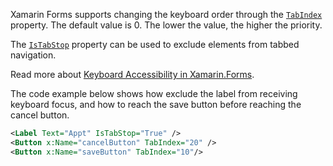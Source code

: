 Xamarin Forms supports changing the keyboard order through the [`TabIndex`](https://docs.microsoft.com/en-us/dotnet/api/xamarin.forms.visualelement.tabindex?view=xamarin-forms) property. The default value is 0. The lower the value, the higher the priority.

The [`IsTabStop`](https://docs.microsoft.com/en-us/dotnet/api/xamarin.forms.visualelement.istabstop?view=xamarin-forms) property can be used to exclude elements from tabbed navigation.

Read more about [Keyboard Accessibility in Xamarin.Forms](https://docs.microsoft.com/en-us/xamarin/xamarin-forms/app-fundamentals/accessibility/keyboard).

The code example below shows how exclude the label from receiving keyboard focus, and how to reach the save button before reaching the cancel button.

```xml
<Label Text="Appt" IsTabStop="True" />
<Button x:Name="cancelButton" TabIndex="20" />
<Button x:Name="saveButton" TabIndex="10"/>
```
